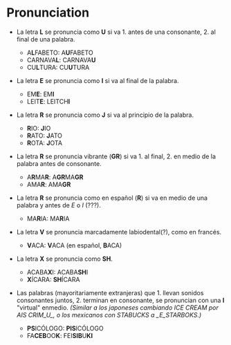# Pronunciation

* La letra **L** se pronuncia como **U** si va 1. antes de una consonante, 2. al final de una palabra.
  - A**L**FABETO: A**U**FABETO
  - CARNAVA**L**: CARNAVA**U**
  - CU**L**TURA: CU**U**TURA

* La letra **E** se pronuncia como **I** si va al final de la palabra.
  - EM**E**: EM**I**
  - LEIT**E**: LEITCH**I**

* La letra **R** se pronuncia como **J** si va al principio de la palabra.
  - **R**IO: **J**IO
  - **R**ATO: **J**ATO
  - **R**OTA: **J**OTA

* La letra **R** se pronuncia vibrante (**GR**) si va 1. al final, 2. en medio de la palabra antes de consonante.
  - A**R**MA**R**: A**GR**MA**GR**
  - AMA**R**: AMA**GR**

* La letra **R** se pronuncia como en español (**R**) si va en medio de una palabra y antes de *E* o *I* (???).
  - MA**R**IA: MA**R**IA

* La letra **V** se pronuncia marcadamente labiodental(?), como en francés.
  - **V**ACA: **V**ACA (en español, **B**ACA)

* La letra **X** se pronuncia como **SH**.
  - ACABA**X**I: ACABA**SH**I
  - **X**ÍCARA: **SH**ÍCARA

* Las palabras (mayoritariamente extranjeras) que 1. llevan sonidos consonantes juntos, 2. terminan en consonante, se pronuncian con una **I** "virtual" enmedio. *(Similar a los japoneses cambiando ICE CREAM por AIS CRIM_U_, o los mexicanos con STABUCKS a _E_STARBOKS.)*
  - **PS**ICÓLOGO: **PIS**ICÓLOGO
  - FA**CEB**OO**K**: FEI**SIB**U**KI**
